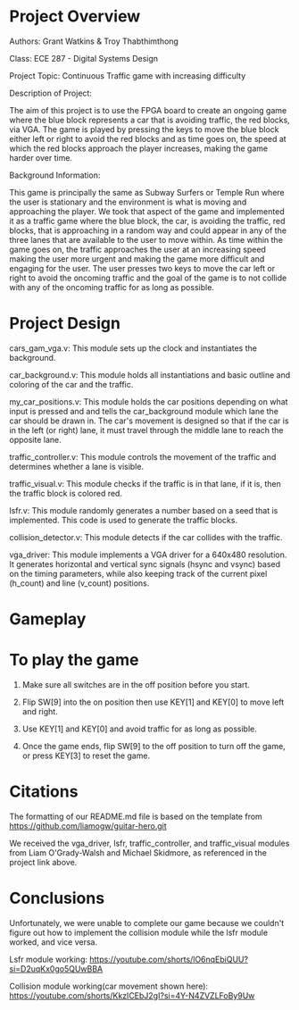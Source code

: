# Project Overview
Authors: Grant Watkins & Troy Thabthimthong

Class: ECE 287 - Digital Systems Design

Project Topic: Continuous Traffic game with increasing difficulty

Description of Project:

The aim of this project is to use the FPGA board to create an ongoing game where the blue block represents a car that is avoiding traffic, the red blocks, via VGA. The game is played by pressing the keys to move the blue block either left or right to avoid the red blocks and as time goes on, the speed at which the red blocks approach the player increases, making the game harder over time.

Background Information:

This game is principally the same as Subway Surfers or Temple Run where the user is stationary and the environment is what is moving and approaching the player. We took that aspect of the game and implemented it as a traffic game where the blue block, the car, is avoiding the traffic, red blocks, that is approaching in a random way and could appear in any of the three lanes that are available to the user to move within. As time within the game goes on, the traffic approaches the user at an increasing speed making the user more urgent and making the game more difficult and engaging for the user. The user presses two keys to move the car left or right to avoid the oncoming traffic and the goal of the game is to not collide with any of the oncoming traffic for as long as possible.

# Project Design

cars_gam_vga.v: This module sets up the clock and instantiates the background.

car_background.v: This module holds all instantiations and basic outline and coloring of the car and the traffic.

my_car_positions.v: This module holds the car positions depending on what input is pressed and and tells the car_background module which lane the car should be drawn in. The car's movement is designed so that if the car is in the left (or right) lane, it must travel through the middle lane to reach the opposite lane.

traffic_controller.v: This module controls the movement of the traffic and determines whether a lane is visible.

traffic_visual.v: This module checks if the traffic is in that lane, if it is, then the traffic block is colored red. 

lsfr.v: This module randomly generates a number based on a seed that is implemented. This code is used to generate the traffic blocks. 

collision_detector.v: This module detects if the car collides with the traffic.

vga_driver: This module implements a VGA driver for a 640x480 resolution. It generates horizontal and vertical sync signals (hsync and vsync) based on the timing parameters, while also keeping track of the current pixel (h_count) and line (v_count) positions.

# Gameplay

# To play the game

1. Make sure all switches are in the off position before you start.

2. Flip SW[9] into the on position then use KEY[1] and KEY[0] to move left and right.

3. Use KEY[1] and KEY[0] and avoid traffic for as long as possible.

4. Once the game ends, flip SW[9] to the off position to turn off the game, or press KEY[3] to reset the game.
   
# Citations

The formatting of our README.md file is based on the template from https://github.com/liamogw/guitar-hero.git

We received the vga_driver, lsfr, traffic_controller, and traffic_visual modules from Liam O'Grady-Walsh and Michael Skidmore, as referenced in the project link above.

# Conclusions
Unfortunately, we were unable to complete our game because we couldn't figure out how to implement the collision module while the lsfr module worked, and vice versa. 
 
Lsfr module working: https://youtube.com/shorts/lO6nqEbiQUU?si=D2uqKx0go5QUwBBA

Collision module working(car movement shown here): https://youtube.com/shorts/KkzICEbJ2gI?si=4Y-N4ZVZLFoBy9Uw

